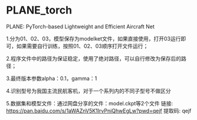 # PLANE_torch
PLANE: PyTorch-based Lightweight and Efficient Aircraft Net

1.分为01、02、03，模型保存为modelket文件，如果直接使用，打开03运行即可，如果需要自行训练，按照01、02、03顺序打开文件运行；

2.程序文件中的路径为保证稳定，使用了绝对路径，可以自行修改为保存后的路径；

3.最终版本参数alpha：0.1，gamma：1

4.识别型号为我国主流民航客机，对于一个系列内的不同子型号不做区分

5.数据集和模型文件：通过网盘分享的文件：model.ckpt等2个文件
链接: https://pan.baidu.com/s/1aWAZnV5K1IrvPniQhwEgLw?pwd=qejf 提取码: qejf 
